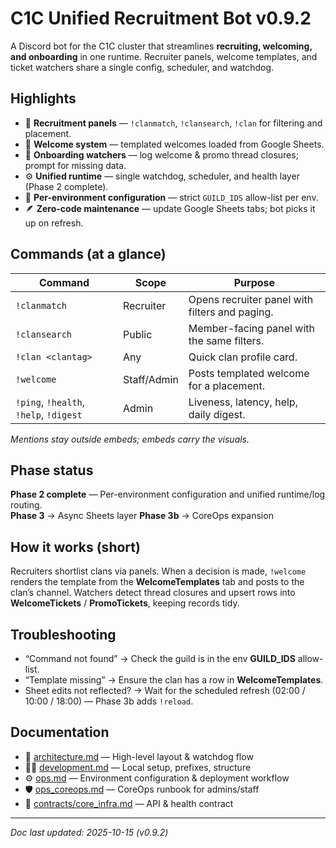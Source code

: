 <!-- Keep README user-facing -->
# C1C Unified Recruitment Bot v0.9.2
A Discord bot for the C1C cluster that streamlines **recruiting, welcoming, and onboarding** in one runtime.
Recruiter panels, welcome templates, and ticket watchers share a single config, scheduler, and watchdog.

## Highlights
- 🧭 **Recruitment panels** — `!clanmatch`, `!clansearch`, `!clan` for filtering and placement.
- 💌 **Welcome system** — templated welcomes loaded from Google Sheets.
- 🧾 **Onboarding watchers** — log welcome & promo thread closures; prompt for missing data.
- ⚙️ **Unified runtime** — single watchdog, scheduler, and health layer (Phase 2 complete).
- 🔐 **Per-environment configuration** — strict `GUILD_IDS` allow-list per env.
- 🪶 **Zero-code maintenance** — update Google Sheets tabs; bot picks it up on refresh.

## Commands (at a glance)
| Command | Scope | Purpose |
| --- | --- | --- |
| `!clanmatch` | Recruiter | Opens recruiter panel with filters and paging. |
| `!clansearch` | Public | Member-facing panel with the same filters. |
| `!clan <clantag>` | Any | Quick clan profile card. |
| `!welcome` | Staff/Admin | Posts templated welcome for a placement. |
| `!ping`, `!health`, `!help`, `!digest` | Admin | Liveness, latency, help, daily digest. |

_Mentions stay outside embeds; embeds carry the visuals._

## Phase status
**Phase 2 complete** — Per-environment configuration and unified runtime/log routing.  
**Phase 3** → Async Sheets layer
**Phase 3b** → CoreOps expansion

## How it works (short)
Recruiters shortlist clans via panels. When a decision is made, `!welcome` renders the template from the **WelcomeTemplates** tab and posts to the clan’s channel.
Watchers detect thread closures and upsert rows into **WelcomeTickets** / **PromoTickets**, keeping records tidy.

## Troubleshooting
- “Command not found” → Check the guild is in the env **GUILD_IDS** allow-list.  
- “Template missing” → Ensure the clan has a row in **WelcomeTemplates**.  
- Sheet edits not reflected? → Wait for the scheduled refresh (02:00 / 10:00 / 18:00) — Phase 3b adds `!reload`.

## Documentation
- 📐 [architecture.md](docs/architecture.md) — High-level layout & watchdog flow  
- 🧑‍💻 [development.md](docs/development.md) — Local setup, prefixes, structure  
- ⚙️ [ops.md](docs/ops.md) — Environment configuration & deployment workflow  
- 🛡️ [ops_coreops.md](docs/ops_coreops.md) — CoreOps runbook for admins/staff  
- 📜 [contracts/core_infra.md](docs/contracts/core_infra.md) — API & health contract

---

_Doc last updated: 2025-10-15 (v0.9.2)_
